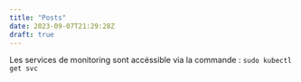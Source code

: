 ```yaml
---
title: "Posts"
date: 2023-09-07T21:29:28Z
draft: true
---
```


Les services de monitoring sont accéssible via la commande :
` sudo kubectl get svc `
